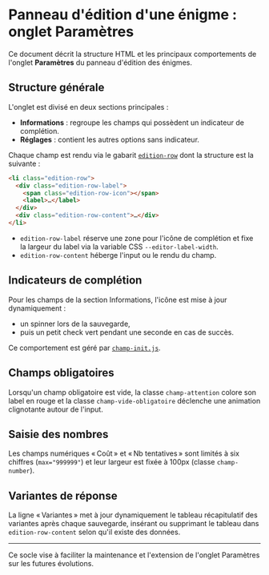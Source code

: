 # Panneau d'édition d'une énigme : onglet Paramètres

Ce document décrit la structure HTML et les principaux comportements de l'onglet **Paramètres** du panneau d'édition des énigmes.

## Structure générale

L'onglet est divisé en deux sections principales :

- **Informations** : regroupe les champs qui possèdent un indicateur de complétion.
- **Réglages** : contient les autres options sans indicateur.

Chaque champ est rendu via le gabarit [`edition-row`](../template-parts/common/edition-row.php) dont la structure est la suivante :

```html
<li class="edition-row">
  <div class="edition-row-label">
    <span class="edition-row-icon"></span>
    <label>…</label>
  </div>
  <div class="edition-row-content">…</div>
</li>
```

- `edition-row-label` réserve une zone pour l'icône de complétion et fixe la largeur du label via la variable CSS `--editor-label-width`.
- `edition-row-content` héberge l'input ou le rendu du champ.

## Indicateurs de complétion

Pour les champs de la section Informations, l'icône est mise à jour dynamiquement :

- un spinner lors de la sauvegarde,
- puis un petit check vert pendant une seconde en cas de succès.

Ce comportement est géré par [`champ-init.js`](../assets/js/core/champ-init.js).

## Champs obligatoires

Lorsqu'un champ obligatoire est vide, la classe `champ-attention` colore son label en rouge et la classe `champ-vide-obligatoire` déclenche une animation clignotante autour de l'input.

## Saisie des nombres

Les champs numériques « Coût » et « Nb tentatives » sont limités à six chiffres (`max="999999"`) et leur largeur est fixée à 100px (classe `champ-number`).

## Variantes de réponse

La ligne « Variantes » met à jour dynamiquement le tableau récapitulatif des variantes après chaque sauvegarde, insérant ou supprimant le tableau dans `edition-row-content` selon qu'il existe des données.

---
Ce socle vise à faciliter la maintenance et l'extension de l'onglet Paramètres sur les futures évolutions.

